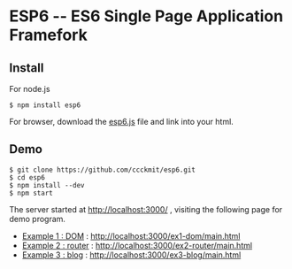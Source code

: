 # ESP6 -- ES6 Single Page Application Framefork

## Install

For node.js 

```
$ npm install esp6
```

For browser, download the [esp6.js](web/esp6.js) file and link into your html.


## Demo

```
$ git clone https://github.com/ccckmit/esp6.git
$ cd esp6
$ npm install --dev
$ npm start
```

The server started at <http://localhost:3000/> , visiting the following page for demo program.

* [Example 1 : DOM](ex1-dom) : <http://localhost:3000/ex1-dom/main.html>
* [Example 2 : router](ex2-router) : <http://localhost:3000/ex2-router/main.html>
* [Example 3 : blog](ex3-blog) : <http://localhost:3000/ex3-blog/main.html>


<!--
## Demo 1


File : [main.html](web/main.html)

```js
<!doctype html>
<html>
<head></head>
<body>
<div id="pluginBox"></div>
<script src="esp6.js"></script>
<script>
async function main() {
  var pluginHtml = await ESP6.ajax({method:'GET', url:'plugin.html'})
  ESP6.plugin('#pluginBox', pluginHtml)
  await ESP6.scriptLoad('plugin.js')
}

main()
</script>
</body>
</html>
```

Visiting http://localhost:3000/main.html , you will see :

```
i=2
i=4
i=6
```

## What happen ?

[plugin.html]:web/plugin.html

The main() load [plugin.html] and put into `<div id="pluginBox">...</div>`

File : [plugin.html]

```html
<div>Hi!</div>
<div>Hi!</div>
<div>Hi!</div>
<div>Hi!</div>
<div>Hi!</div>
<div>Hi!</div>
<div>Hi!</div>
```

[plugin.js]:web/plugin.js

After that, load [plugin.js] and run.

File : [plugin.js]

```js
var i = 1
ESP6.all('#pluginBox div').forEach((x)=>x.innerHTML = `i=${i++}`)
ESP6.all('#pluginBox div:nth-child(odd)').forEach(ESP6.hide)
```

That's why the page show only 2,4,6 and without 1,3,5,7 as following.

```
i=2
i=4
i=6
```
-->